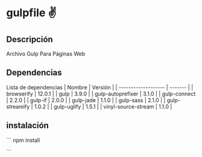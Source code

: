# gulpfile :v:

## Descripción
Archivo Gulp Para Páginas Web

## Dependencias
Lista de dependencias
| Nombre              | Versión |
| ------------------- | ------- |
| browserify          | 12.0.1  |
| gulp                | 3.9.0   |
| gulp-autoprefixer   | 3.1.0   |
| gulp-connect        | 2.2.0   |
| gulp-if             | 2.0.0   |
| gulp-jade           | 1.1.0   |
| gulp-sass           | 2.1.0   |
| gulp-streamify      | 1.0.2   |
| gulp-uglify         | 1.5.1   |
| vinyl-source-stream | 1.1.0   |

## instalación
´´´
npm install

´´´
